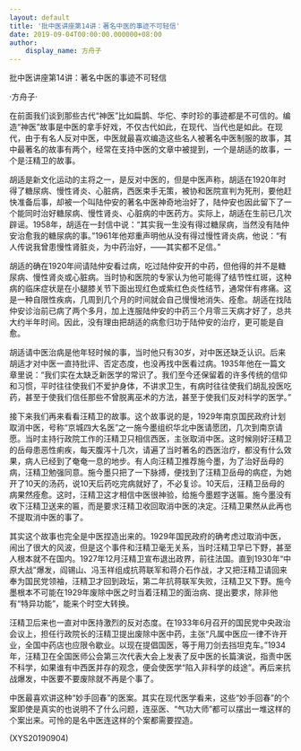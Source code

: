```yaml
---
layout: default
title: '批中医讲座第14讲：著名中医的事迹不可轻信'
date: 2019-09-04T00:00:00.000000+08:00
author:
    display_name: 方舟子
---
```


批中医讲座第14讲：著名中医的事迹不可轻信

·方舟子·

在前面我们谈到那些古代“神医”比如扁鹊、华佗、李时珍的事迹都是不可信的。编造“神医”故事是中医的拿手好戏，不仅古代如此，在现代、当代也是如此。在现代，由于有名人反对中医，中医就最喜欢编造这些名人被著名中医制服的故事，其中最著名的故事有两个，经常在支持中医的文章中被提到，一个是胡适的故事，一个是汪精卫的故事。

胡适是新文化运动的主将之一，是反对中医的，但是中医声称，胡适在1920年时得了糖尿病、慢性肾炎、心脏病，西医束手无策，被协和医院宣判为死刑，要他赶快准备后事，却被一个叫陆仲安的著名中医神奇地治好了，陆仲安也因此留下了一个能同时治好糖尿病、慢性肾炎、心脏病的中医药方。实际上，胡适在生前已几次辟谣。1958年，胡适在一封信中说：“其实我一生没有得过糖尿病，当然没有陆仲安治愈我的糖尿病的事。”1961年他郑重声明他从没有得过慢性肾炎病，他说：“有人传说我曾患慢性肾脏炎，为中药治好，——其实都不足信。”

胡适的确在1920年间请陆仲安看过病，吃过陆仲安开的中药，但他得的并不是糖尿病、慢性肾炎或心脏病。当时协和医院的专家认为他可能得了结节性红斑，这种病的临床症状是在小腿膝关节下面出现红色或紫红色炎性结节，通常伴有疼痛。这是一种自限性疾病，几周到几个月的时间就会自己慢慢地消失、痊愈。胡适在找陆仲安诊治前已病了两个多月，加上连服陆仲安的中药三个月零三天病才好了，总共大约半年时间。因此，没有理由把胡适的病愈归功于陆仲安的治疗，更可能是自愈。

胡适请中医治病是他年轻时候的事，当时他只有30岁，对中医还缺乏认识。后来胡适才对中医一直持批评、否定态度，也没再找中医看过病。1935年他在一篇文章里说：“我们实在太缺乏新医学的常识了。我们至今还保留着的许多传统的信仰和习惯，平时往往使我们不爱护身体，不讲求卫生，有病时往往使我们胡乱投医吃药，甚至于使我们信任那些不曾脱离巫术的方法，甚至于使我们反对科学的医学。”

接下来我们再来看看汪精卫的故事。这个故事说的是，1929年南京国民政府计划取消中医，号称“京城四大名医”之一施今墨组织华北中医请愿团，几次到南京请愿。当时主持行政院工作的汪精卫只相信西医，主张取消中医。这时候刚好汪精卫的岳母患恶性痢疾，每天腹泻十几次，请遍了当时著名的西医治疗，都没有什么效果，病人已经到了奄奄一息的地步。有人向汪精卫推荐施今墨，为了治好岳母的病，汪精卫勉强同意。施今墨只把了一下脉搏，便找到了汪精卫岳母的病症，为她开了10天的汤药，说10天后药吃完病就好了，不必复诊。10天后，汪精卫岳母的病果然痊愈。这时，汪精卫这才相信中医很神验，给施今墨题字送匾。施今墨没有收下汪精卫送来的匾，而是要求汪精卫收回取消中医的决定。汪精卫果然从此再也不提取消中医的事了。

其实这个故事也完全是中医捏造出来的。1929年国民政府的确考虑过取消中医，闹出了很大的风波，但是这个事件和汪精卫毫无关系，当时汪精卫早已下野，甚至人根本就不在国内。1927年12月汪精卫宣布退出政界，前往法国。直到1930年“中原大战”爆发，阎锡山、冯玉祥组成抗蒋联军和蒋介石作战，才又把汪精卫请回来奉为国民党领袖，汪精卫才回到政坛，第二年抗蒋联军失败，汪精卫又下野。施今墨根本不可能在1929年废除中医之时当着汪精卫的面治病、提出要求，除非他有“特异功能”，能来个时空大转换。

汪精卫后来也一直对中医持激烈的反对态度。在1933年6月召开的国民党中央政治会议上，担任行政院长的汪精卫提出废除中医中药，主张“凡属中医应一律不许开业，全国中药店也应限令歇业。以现在提倡国医，等于用刀剑去挡坦克车。”1934年，汪精卫在全国医师公会第三次代表大会上发表了反中医的长篇演说，指责中医不科学，如果谁有中西医并存的观念，便会使医学“陷入非科学的歧途”。再后来抗战爆发，中医要不要废除就不再是个事了。

中医最喜欢讲这种“妙手回春”的医案。其实在现代医学看来，这些“妙手回春”的个案即使是真实的也说明不了什么问题，连巫医、“气功大师”都可以摆出一堆这样的个案出来。可怜的是名中医连这样的个案都需要捏造。

(XYS20190904)

